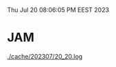 Thu Jul 20 08:06:05 PM EEST 2023
# JAM
<a href='./cache/202307/20_20.log'>./cache/202307/20_20.log</a>
